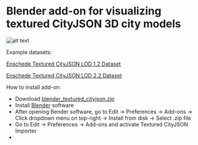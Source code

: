 # Blender add-on for visualizing textured CityJSON 3D city models

![alt text](blender.png)

Example datasets:

[Enschede Textured CityJSON LOD 1.2 Dataset](https://drive.usercontent.google.com/download?id=1HIomrzAQiEE0HgpGLyZ2UbNrG80UVYRA)

[Enschede Textured CityJSON LOD 2.2 Dataset](https://drive.usercontent.google.com/download?id=1OY5vqxYPPgQzs0H7ISwHZxJY841BE98u)

How to install add-on:

- Download [blender_textured_cityjson.zip](blender_textured_cityjson.zip)
- Install [Blender](https://www.blender.org/download/lts/4-5/) software
- After opening Bender software, go to Edit → Preferences → Add-ons → Click dropdown menu on top-right → Install from disk → Select .zip file
- Go to Edit → Preferences → Add-ons and activate Textured CityJSON Importer
- 

